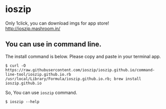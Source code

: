 ioszip
======

Only 1click, you can download imgs for app store!  
http://ioszip.mashroom.in/

## You can use in command line.

The install command is below. Please copy and paste in your terminal app.

```
$ curl -O https://raw.githubusercontent.com/ioszip/ioszip.github.io/command-line-tool/ioszip.github.io.rb /usr/local/Library/Formula/ioszip.github.io.rb; brew install ioszip.github.io
```

So, You can use `ioszip` command.

```
$ ioszip --help
```
